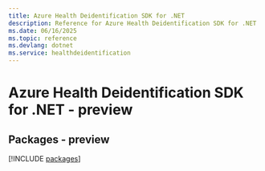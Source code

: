 ```yaml
---
title: Azure Health Deidentification SDK for .NET
description: Reference for Azure Health Deidentification SDK for .NET
ms.date: 06/16/2025
ms.topic: reference
ms.devlang: dotnet
ms.service: healthdeidentification
---
```

# Azure Health Deidentification SDK for .NET - preview
## Packages - preview
[!INCLUDE [packages](health-deidentification-index.md)]